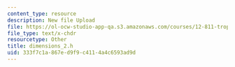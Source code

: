```yaml
---
content_type: resource
description: New file Upload
file: https://ol-ocw-studio-app-qa.s3.amazonaws.com/courses/12-811-tropical-meteorology-spring-2011/333f7c1a867ed9f9c4114a4c6593ad9d_dimensions_2.h
file_type: text/x-chdr
resourcetype: Other
title: dimensions_2.h
uid: 333f7c1a-867e-d9f9-c411-4a4c6593ad9d
---
```

